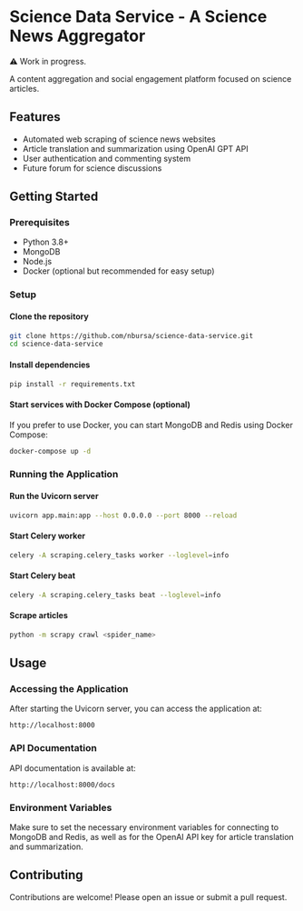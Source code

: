 # Science Data Service - A Science News Aggregator

⚠️ Work in progress. 

A content aggregation and social engagement platform focused on science articles. 

## Features

- Automated web scraping of science news websites
- Article translation and summarization using OpenAI GPT API
- User authentication and commenting system
- Future forum for science discussions

## Getting Started

### Prerequisites

- Python 3.8+
- MongoDB
- Node.js
- Docker (optional but recommended for easy setup)

### Setup

#### Clone the repository
```bash
git clone https://github.com/nbursa/science-data-service.git
cd science-data-service
```

#### Install dependencies
```bash
pip install -r requirements.txt
```

#### Start services with Docker Compose (optional)
If you prefer to use Docker, you can start MongoDB and Redis using Docker Compose:

```bash
docker-compose up -d
```

### Running the Application

#### Run the Uvicorn server
```bash
uvicorn app.main:app --host 0.0.0.0 --port 8000 --reload
```

#### Start Celery worker
```bash
celery -A scraping.celery_tasks worker --loglevel=info
```

#### Start Celery beat
```bash
celery -A scraping.celery_tasks beat --loglevel=info
```

#### Scrape articles
```bash
python -m scrapy crawl <spider_name>
```

## Usage

### Accessing the Application
After starting the Uvicorn server, you can access the application at:
```
http://localhost:8000
```

### API Documentation
API documentation is available at:
```
http://localhost:8000/docs
```

### Environment Variables
Make sure to set the necessary environment variables for connecting to MongoDB and Redis, as well as for the OpenAI API key for article translation and summarization.

## Contributing

Contributions are welcome! Please open an issue or submit a pull request.
